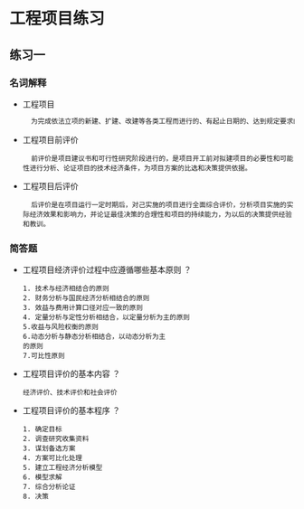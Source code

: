 # 工程项目练习



## 练习一



### 名词解释

- 工程项目

  ```tex
  	为完成依法立项的新建、扩建、改建等各类工程而进行的、有起止日期的、达到规定要求的一组相互关联的工程项目管理原理与环境受控活动组成的特定过程，包括策划、勘察、设计、采购、施工、试运行、竣工验收和考核评价等。
  ```

- 工程项目前评价

  ```
  	前评价是项目建议书和可行性研究阶段进行的，是项目开工前对拟建项目的必要性和可能性进行分析、论证项目的技术经济条件，为项目方案的比选和决策提供依据。
  ```

- 工程项目后评价

  ```
  	后评价是在项目运行一定时期后，对己实施的项目进行全面综合评价，分析项目实施的实际经济效果和影响力，并论证最佳决策的合理性和项目的持续能力，为以后的决策提供经验和教训。
  ```

### 简答题

- 工程项目经济评价过程中应遵循哪些基本原则 ？

  ```
  1. 技术与经济相结合的原则
  2. 财务分析与国民经济分析相结合的原则
  3. 效益与费用计算口径对应一致的原则
  4. 定量分析与定性分析相结合，以定量分析为主的原则
  5.收益与风险权衡的原则
  6.动态分析与静态分析相结合，以动态分析为主
  的原则
  7.可比性原则
  ```

- 工程项目评价的基本内容 ？

  ```
  经济评价、技术评价和社会评价
  ```

- 工程项目评价的基本程序 ？

  ```
  1. 确定目标
  2. 调查研究收集资料
  3. 谋划备选方案
  4. 方案可比化处理
  5. 建立工程经济分析模型
  6. 模型求解
  7. 综合分析论证
  8. 决策
  ```

  

  